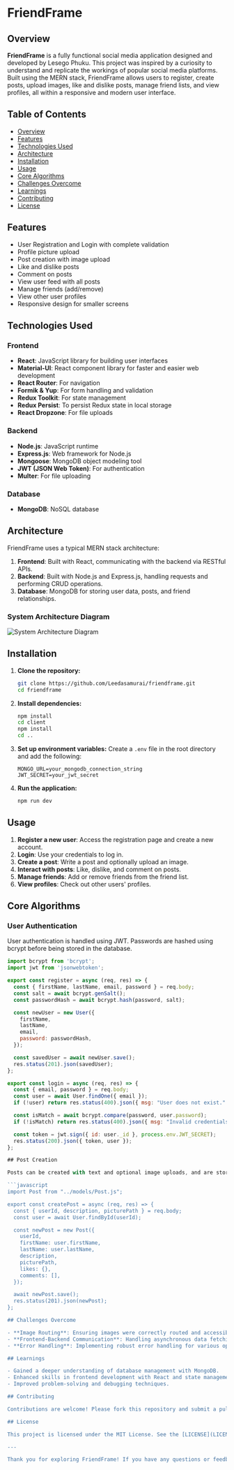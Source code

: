 # FriendFrame

## Overview

**FriendFrame** is a fully functional social media application designed and developed by Lesego Phuku. This project was inspired by a curiosity to understand and replicate the workings of popular social media platforms. Built using the MERN stack, FriendFrame allows users to register, create posts, upload images, like and dislike posts, manage friend lists, and view profiles, all within a responsive and modern user interface.

## Table of Contents

- [Overview](#overview)
- [Features](#features)
- [Technologies Used](#technologies-used)
- [Architecture](#architecture)
- [Installation](#installation)
- [Usage](#usage)
- [Core Algorithms](#core-algorithms)
- [Challenges Overcome](#challenges-overcome)
- [Learnings](#learnings)
- [Contributing](#contributing)
- [License](#license)

## Features

- User Registration and Login with complete validation
- Profile picture upload
- Post creation with image upload
- Like and dislike posts
- Comment on posts
- View user feed with all posts
- Manage friends (add/remove)
- View other user profiles
- Responsive design for smaller screens

## Technologies Used

### Frontend

- **React**: JavaScript library for building user interfaces
- **Material-UI**: React component library for faster and easier web development
- **React Router**: For navigation
- **Formik & Yup**: For form handling and validation
- **Redux Toolkit**: For state management
- **Redux Persist**: To persist Redux state in local storage
- **React Dropzone**: For file uploads

### Backend

- **Node.js**: JavaScript runtime
- **Express.js**: Web framework for Node.js
- **Mongoose**: MongoDB object modeling tool
- **JWT (JSON Web Token)**: For authentication
- **Multer**: For file uploading

### Database

- **MongoDB**: NoSQL database

## Architecture

FriendFrame uses a typical MERN stack architecture:

1. **Frontend**: Built with React, communicating with the backend via RESTful APIs.
2. **Backend**: Built with Node.js and Express.js, handling requests and performing CRUD operations.
3. **Database**: MongoDB for storing user data, posts, and friend relationships.

### System Architecture Diagram

![System Architecture Diagram](path/to/architecture-diagram.png)

## Installation

1. **Clone the repository:**

   ```bash
   git clone https://github.com/Leedasamurai/friendframe.git
   cd friendframe
   ```

2. **Install dependencies:**

   ```bash
   npm install
   cd client
   npm install
   cd ..
   ```

3. **Set up environment variables:**
   Create a `.env` file in the root directory and add the following:

   ```env
   MONGO_URL=your_mongodb_connection_string
   JWT_SECRET=your_jwt_secret
   ```

4. **Run the application:**
   ```bash
   npm run dev
   ```

## Usage

1. **Register a new user**: Access the registration page and create a new account.
2. **Login**: Use your credentials to log in.
3. **Create a post**: Write a post and optionally upload an image.
4. **Interact with posts**: Like, dislike, and comment on posts.
5. **Manage friends**: Add or remove friends from the friend list.
6. **View profiles**: Check out other users' profiles.

## Core Algorithms

### User Authentication

User authentication is handled using JWT. Passwords are hashed using bcrypt before being stored in the database.

````javascript
import bcrypt from 'bcrypt';
import jwt from 'jsonwebtoken';

export const register = async (req, res) => {
  const { firstName, lastName, email, password } = req.body;
  const salt = await bcrypt.genSalt();
  const passwordHash = await bcrypt.hash(password, salt);

  const newUser = new User({
    firstName,
    lastName,
    email,
    password: passwordHash,
  });

  const savedUser = await newUser.save();
  res.status(201).json(savedUser);
};

export const login = async (req, res) => {
  const { email, password } = req.body;
  const user = await User.findOne({ email });
  if (!user) return res.status(400).json({ msg: "User does not exist." });

  const isMatch = await bcrypt.compare(password, user.password);
  if (!isMatch) return res.status(400).json({ msg: "Invalid credentials." });

  const token = jwt.sign({ id: user._id }, process.env.JWT_SECRET);
  res.status(200).json({ token, user });
};

## Post Creation

Posts can be created with text and optional image uploads, and are stored in the database.

```javascript
import Post from "../models/Post.js";

export const createPost = async (req, res) => {
  const { userId, description, picturePath } = req.body;
  const user = await User.findById(userId);

  const newPost = new Post({
    userId,
    firstName: user.firstName,
    lastName: user.lastName,
    description,
    picturePath,
    likes: {},
    comments: [],
  });

  await newPost.save();
  res.status(201).json(newPost);
};

## Challenges Overcome

- **Image Routing**: Ensuring images were correctly routed and accessible both from the backend and frontend.
- **Frontend-Backend Communication**: Handling asynchronous data fetching and state management efficiently.
- **Error Handling**: Implementing robust error handling for various operations, particularly in user authentication and post creation.

## Learnings

- Gained a deeper understanding of database management with MongoDB.
- Enhanced skills in frontend development with React and state management with Redux.
- Improved problem-solving and debugging techniques.

## Contributing

Contributions are welcome! Please fork this repository and submit a pull request for any enhancements or bug fixes.

## License

This project is licensed under the MIT License. See the [LICENSE](LICENSE) file for details.

---

Thank you for exploring FriendFrame! If you have any questions or feedback, feel free to reach out.
````
